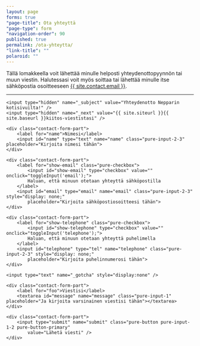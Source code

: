 ```yaml
---
layout: page
forms: true
"page-title": Ota yhteyttä
"page-type": form
"navigation-order": 90
published: true
permalink: /ota-yhteytta/
"link-title": ""
polaroid: ""
---
```



<!--
    Jos muutat tämän tiedoston nimeä (ota-yhteytta.md),
    muista muuttaa se myös _config.yml -tiedostoon
-->

Tällä lomakkeella voit lähettää minulle helposti yhteydenottopyynnön tai muun viestin. Halutessasi voit myös soittaa tai lähettää minulle itse sähköpostia osoitteeseen <a href="mailto:{{ site.contact.email }}">{{ site.contact.email }}</a>.

---

<script>
    function toggleInput(id) {
        var checkbox = document.getElementById("show-" + id),
            input = document.getElementById(id),
            inputDisplay = checkbox.checked ? "block" : "none";

        if (input.style.display !== undefined) {
            input.style.display = inputDisplay;
        }
    }

    function checkInfo(e) {
        var name = document.getElementById("name").value,
            email = document.getElementById("email").value,
            telephone = document.getElementById("telephone").value;

        if (name === "") {
            alert("Hei! Kirjoitathan myös nimesi sille varattuun kenttään, kiitos!");
            return false;
        }

        if (email === "" && telephone === "") {
            alert("Hei! Annathan joko sähköposti- tai puhelinnumerosi, jotta voin ottaa sinuun yhteyttä. Kiitos!");
            return false;
        }

        return true;
    }
</script>

<form class="pure-form pure-form-stacked contact-form" onsubmit="return checkInfo();"
    method="POST" action="//formspree.io/{{ site.contact.email4form }}">

    <input type="hidden" name="_subject" value="Yhteydenotto Nepparin kotisivuilta!" />
    <input type="hidden" name="_next" value="{{ site.siteurl }}{{ site.baseurl }}kiitos-viestistasi" />

    <div class="contact-form-part">
        <label for="name">Nimesi</label>
        <input id="name" type="text" name="name" class="pure-input-2-3" placeholder="Kirjoita nimesi tähän">
    </div>

    <div class="contact-form-part">
        <label for="show-email" class="pure-checkbox">
            <input id="show-email" type="checkbox" value="" onclick="toggleInput('email');">
            Haluan, että minuun otetaan yhteyttä sähköpostilla
        </label>
        <input id="email" type="email" name="email" class="pure-input-2-3" style="display: none;"
            placeholder="Kirjoita sähköpostiosoitteesi tähän">
    </div>

    <div class="contact-form-part">
        <label for="show-telephone" class="pure-checkbox">
            <input id="show-telephone" type="checkbox" value="" onclick="toggleInput('telephone');">
            Haluan, että minuun otetaan yhteyttä puhelimella
        </label>
        <input id="telephone" type="tel" name="telephone" class="pure-input-2-3" style="display: none;"
            placeholder="Kirjoita puhelinnumerosi tähän">
    </div>

    <input type="text" name="_gotcha" style="display:none" />

    <div class="contact-form-part">
        <label for="foo">Viestisi</label>
        <textarea id="message" name="message" class="pure-input-1" placeholder="Ja kirjoita varsinainen viestisi tähän"></textarea>
    </div>

    <div class="contact-form-part">
        <input type="submit" name="submit" class="pure-button pure-input-1-2 pure-button-primary"
            value="Lähetä viesti" />
    </div>

</form>
